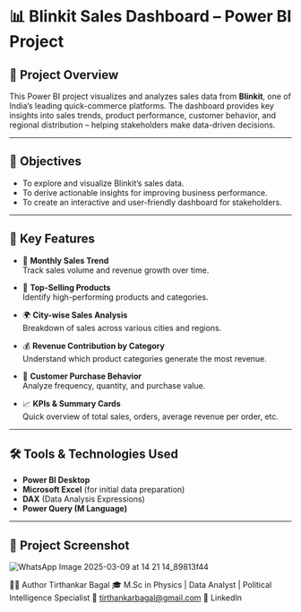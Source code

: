 # 📊 Blinkit Sales Dashboard – Power BI Project

## 🚀 Project Overview

This Power BI project visualizes and analyzes sales data from **Blinkit**, one of India’s leading quick-commerce platforms. The dashboard provides key insights into sales trends, product performance, customer behavior, and regional distribution – helping stakeholders make data-driven decisions.

---

## 🎯 Objectives

- To explore and visualize Blinkit’s sales data.
- To derive actionable insights for improving business performance.
- To create an interactive and user-friendly dashboard for stakeholders.

---

## 📌 Key Features

- 📅 **Monthly Sales Trend**  
  Track sales volume and revenue growth over time.

- 🧃 **Top-Selling Products**  
  Identify high-performing products and categories.

- 🌍 **City-wise Sales Analysis**  
  Breakdown of sales across various cities and regions.

- 💰 **Revenue Contribution by Category**  
  Understand which product categories generate the most revenue.

- 👥 **Customer Purchase Behavior**  
  Analyze frequency, quantity, and purchase value.

- 📈 **KPIs & Summary Cards**  
  Quick overview of total sales, orders, average revenue per order, etc.

---

## 🛠️ Tools & Technologies Used

- **Power BI Desktop**
- **Microsoft Excel** (for initial data preparation)
- **DAX** (Data Analysis Expressions)
- **Power Query (M Language)**

---

## 📁 Project Screenshot

![WhatsApp Image 2025-03-09 at 14 21 14_89813f44](https://github.com/user-attachments/assets/f8655639-d310-4477-9ba0-2036d621db07)

👨‍💻 Author
Tirthankar Bagal
🎓 M.Sc in Physics | Data Analyst | Political Intelligence Specialist
📧 tirthankarbagal@gmail.com
🔗 LinkedIn

